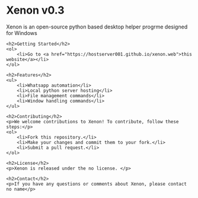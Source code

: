 <!DOCTYPE html>
<html>
<head>
	<title>Xenon v0.3</title>
</head>
<body>
	<h1>Xenon v0.3</h1>
	<p>Xenon is an open-source python based desktop helper progrme designed for Windows</p>

	<h2>Getting Started</h2>
	<ol>
		<li>Go to <a href="https://hostserver001.github.io/xenon.web">this website</a></li>
	</ol>

	<h2>Features</h2>
	<ul>
		<li>Whatsapp automation</li>
		<li>Local python server hosting</li>
		<li>File management commands</li>
		<li>Window handling commands</li>
	</ul>

	<h2>Contributing</h2>
	<p>We welcome contributions to Xenon! To contribute, follow these steps:</p>
	<ol>
		<li>Fork this repository.</li>
		<li>Make your changes and commit them to your fork.</li>
		<li>Submit a pull request.</li>
	</ol>

	<h2>License</h2>
	<p>Xenon is released under the no license. </p>

	<h2>Contact</h2>
	<p>If you have any questions or comments about Xenon, please contact no name</p>
</body>
</html>
